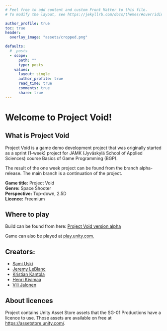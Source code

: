 ```yaml
---
# Feel free to add content and custom Front Matter to this file.
# To modify the layout, see https://jekyllrb.com/docs/themes/#overriding-theme-defaults

author_profile: true
toc: true
header:
  overlay_image: "assets/cropped.png"

defaults:
  # _posts
  - scope:
      path: ""
      type: posts
    values:
      layout: single
      author_profile: true
      read_time: true
      comments: true
      share: true
---
```


# Welcome to Project Void!

## What is Project Void

Project Void is a game demo development project that was originally started as a sprint (1-week) project for JAMK (Jyväskylä School of Applied Sciences) course Basics of Game Programming (BGP).

The result of the one week project can be found from the branch alpha-release. The main branch is a continuation of the project.

**Game title:** Project Void <br>
**Genre:** Space Shooter <br>
**Perspective:** Top-down, 2.5D <br>
**Licence:** Freemium

## Where to play

Build can be found from here: [Project Void version alpha](https://kantola.eu/files/projectvoid.zip)

Game can also be played at [play.unity.com.](https://play.unity.com/mg/other/project-void-sprint-week-project)


## Creators:

- [Sami Uski](https://github.com/Rykmentti)
- [Jeremy LeBlanc](https://github.com/LeBlancJS88)
- [Kristian Kantola](https://github.com/K9958)
- [Henri Kivimaa](https://github.com/Hemiger)
- [Vili Jalonen](https://github.com/Vilonen)


## About licences

Project contains Unity Asset Store assets that the SG-01 Productions have a licence to use. Those assets are available on free at https://assetstore.unity.com/.